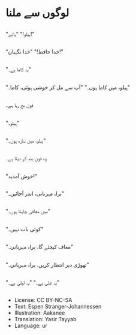 # لوگوں سے ملنا

##
"ہیلو!" "ہائے!"

##
"خدا حافظ!" "خدا نگہبان!"

##
"یہ کاما ہے۔"

##
"ہیلو، میں کاما ہوں۔" "آپ سے مل کر خوشی ہوئی، کاما۔"

##
فون بج رہا ہے۔

##
"ہیلو۔"

##
"ہیلو، میں سارہ ہوں۔"

##
وہ فون بند کر دیتا ہے۔

##
"خوش آمدید!"

##
"براہ مہربانی، اندر آجائیں۔"

##
"میں معافی چاہتا ہوں۔"

##
"کوئی بات نہیں۔"

##
"معاف کیجئے گا، براہ مہربانی۔"

##
"تھوڑی دیر انتظار کریں، براہ مہربانی۔"

##
"یہ علی ہے۔" "یہ لیلیٰ ہے۔"

##
* License: CC BY-NC-SA
* Text: Espen Stranger-Johannessen
* Illustration: Aakanee
* Translation: Yasir Tayyab
* Language: ur

